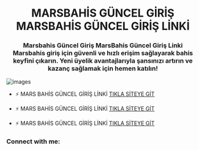 <h1 align="center">MARSBAHİS GÜNCEL GİRİŞ MARSBAHİS GÜNCEL GİRİŞ LİNKİ</h1>
<h3 align="center">Marsbahis Güncel Giriş MarsBahis Güncel Giriş Linki Marsbahis giriş için güvenli ve hızlı erişim sağlayarak bahis keyfini çıkarın. Yeni üyelik avantajlarıyla şansınızı artırın ve kazanç sağlamak için hemen katılın!</h3>

![images](https://github.com/user-attachments/assets/31b27f1a-c1a4-4baf-8673-58c17d351055)

- ⚡ MARS BAHİS GÜNCEL GİRİŞ LİNKİ [TIKLA SİTEYE GİT](https://t2m.io/efesbetgir)

- ⚡ MARS BAHİS GÜNCEL GİRİŞ LİNKİ [TIKLA SİTEYE GİT](https://t2m.io/efesbetgir)

- ⚡ MARS BAHİS GÜNCEL GİRİŞ LİNKİ [TIKLA SİTEYE GİT](https://t2m.io/efesbetgir)

<h3 align="left">Connect with me:</h3>
<p align="left">
</p>
